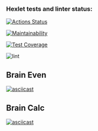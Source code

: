 ### Hexlet tests and linter status:
[![Actions Status](https://github.com/Synhalen/frontend-project-lvl1/workflows/hexlet-check/badge.svg)](https://github.com/Synhalen/frontend-project-lvl1/actions)

[![Maintainability](https://api.codeclimate.com/v1/badges/a99a88d28ad37a79dbf6/maintainability)](https://codeclimate.com/github/codeclimate/codeclimate/maintainability)

[![Test Coverage](https://api.codeclimate.com/v1/badges/a99a88d28ad37a79dbf6/test_coverage)](https://codeclimate.com/github/codeclimate/codeclimate/test_coverage)

![lint](https://github.com/Synhalen/frontend-project-lvl1/actions/workflows/lint.yml/badge.svg)

## Brain Even
[![asciicast](https://asciinema.org/a/441614.svg)](https://asciinema.org/a/441614)

## Brain Calc
[![asciicast](https://asciinema.org/a/441612.svg)](https://asciinema.org/a/441612)